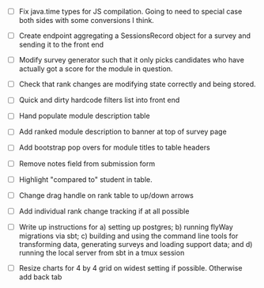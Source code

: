 * [ ] Fix java.time types for JS compilation. Going to need to special case both sides with some conversions I think.
* [ ] Create endpoint aggregating a SessionsRecord object for a survey and sending it to the front end
* [ ] Modify survey generator such that it only picks candidates who have actually got a score for the module in question.
* [ ] Check that rank changes are modifying state correctly and being stored.
* [ ] Quick and dirty hardcode filters list into front end
* [ ] Hand populate module description table
* [ ] Add ranked module description to banner at top of survey page
* [ ] Add bootstrap pop overs for module titles to table headers
* [ ] Remove notes field from submission form
* [ ] Highlight "compared to" student in table.
* [ ] Change drag handle on rank table to up/down arrows
* [ ] Add individual rank change tracking if at all possible
* [ ] Write up instructions for a) setting up postgres; b) running flyWay migrations via sbt; c) building and using the 
command line tools for transforming data, generating surveys and loading support data; and d) running the local server 
from sbt in a tmux session
* [ ] Resize charts for 4 by 4 grid on widest setting if possible. Otherwise add back tab
 